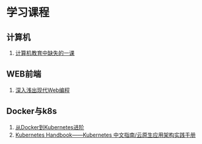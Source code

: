 # 学习课程

## 计算机

1. [计算机教育中缺失的一课](https://missing-semester-cn.github.io/)

## WEB前端

1. [深入浅出现代Web编程](https://fullstackopen.com/zh/)

## Docker与k8s

1. [从Docker到Kubernetes进阶](https://www.qikqiak.com/k8s-book/)
2. [Kubernetes Handbook——Kubernetes 中文指南/云原生应用架构实践手册](https://jimmysong.io/kubernetes-handbook/)